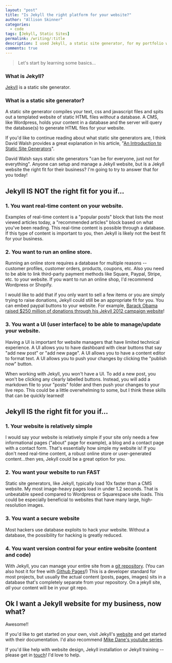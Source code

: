 ```yaml
---
layout: "post"
title: "Is Jekyll the right platform for your website?"
author: "Allison Skinner"
categories:
  - code
tags: [Jekyll, Static Sites]
permalink: /writing/:title
description: I used Jekyll, a static site generator, for my portfolio website's platform. It's an unconventional choice compared to the conventional Wordpress, Shopify or Squarespace platforms. Could Jekyll be the right fit for your business website?
comments: true
---
```


>Let's start by learning some basics...

### What is Jekyll?

[Jekyll](https://jekyllrb.com) is a static site generator.

### What is a static site generator?

A static site generator compiles your text, css and javascript files and spits out a templated website of static HTML files *without* a database. A CMS, like Wordpress, holds your content in a database and the server will query the database(s) to generate HTML files for your website.

If you'd like to continue reading about what static site generators are, I think David Walsh provides a great explanation in his article, "[An Introduction to Static Site Generators](https://davidwalsh.name/introduction-static-site-generators)".

David Walsh says static site generators "can be for everyone, just not for everything". Anyone can setup and manage a Jekyll website, but is a Jekyll website the right fit for their business? I'm going to try to answer that for you today!


## Jekyll IS NOT the right fit for you if…

### 1. You want real-time content on your website.

Examples of real-time content is a "popular posts" block that lists the most viewed articles today, a "recommended articles" block based on what you've been reading. This real-time content is possible through a database.
If this type of content is important to you, then Jekyll is likely not the best fit for your business.

### 2. You want to run an online store.

Running an online store requires a database for multiple reasons -- customer profiles, customer orders, products, coupons, etc. Also you need to be able to link third-party payment methods like Square, Paypal, Stripe, etc. to your website. If you want to run an online shop, I'd recommend Wordpress or Shopify.

I would like to add that if you only want to sell a few items or you are simply trying to raise donations, Jekyll could still be an appropriate fit for you. You can embed paypal buttons to your website. For example, [Barack Obama raised $250 million of donations through his Jekyll 2012 campaign website](https://moz.com/blog/kyle-rush-reveals-how-the-obama-campaign-broke-every-online-fundraising-record-free-mozcon-video)!

### 3. You want a UI (user interface) to be able to manage/update your website.

Having a UI is important for website managers that have limited technical experience. A UI allows you to have dashboard with clear buttons that say "add new post" or "add new page". A UI allows you to have a content editor to format text. A UI allows you to push your changes by clicking the "publish now" button.

When working with Jekyll, you won't have a UI. To add a new post, you won't be clicking any clearly labelled buttons. Instead, you will add a markdown file to your "posts" folder and then push your changes to your live repo. This could be a little overwhelming to some, but I think these skills that can be quickly learned!

## Jekyll IS the right fit for you if...

### 1. Your website is relatively simple

I would say your website is relatively simple if your site only needs a few informational pages ("about" page for example), a blog and a contact page with a contact form. That's essentially how simple my website is! If you don't need real-time content, a robust online store or user-generated content...then yes, Jekyll could be a great option for you.

### 2. You want your website to run FAST

Static site generators, like Jekyll, typically load 10x faster than a CMS website. My most image-heavy pages load in under 1.2 seconds. That is unbeatable speed compared to Wordpress or Squarespace site loads. This could be especially beneficial to websites that have many large, high-resolution images.

### 3. You want a secure website

Most hackers use database exploits to hack your website. Without a database, the possibility for hacking is greatly reduced.

### 4. You want version control for your entire website (content and code)

With Jekyll, you can manage your entire site from a [git repository](https://github.com/). (You can also host it for free with [Github Pages](https://pages.github.com/)!) This is a developer standard for most projects, but usually the actual content (posts, pages, images) sits in a database that's completely separate from your repository. On a jekyll site, *all* your content will be in your git repo.


## Ok I want a Jekyll website for my business, now what?

Awesome!!

If you'd like to get started on your own, visit Jekyll's [website](https://jekyllrb.com/) and get started with their documentation. I'd also recommend [Mike Dane's youtube series](https://www.youtube.com/watch?v=T1itpPvFWHI&list=PLLAZ4kZ9dFpOPV5C5Ay0pHaa0RJFhcmcB).

If you'd like help with website design, Jekyll installation or Jekyll training -- please get in [touch](/contact)! I'd love to help.
